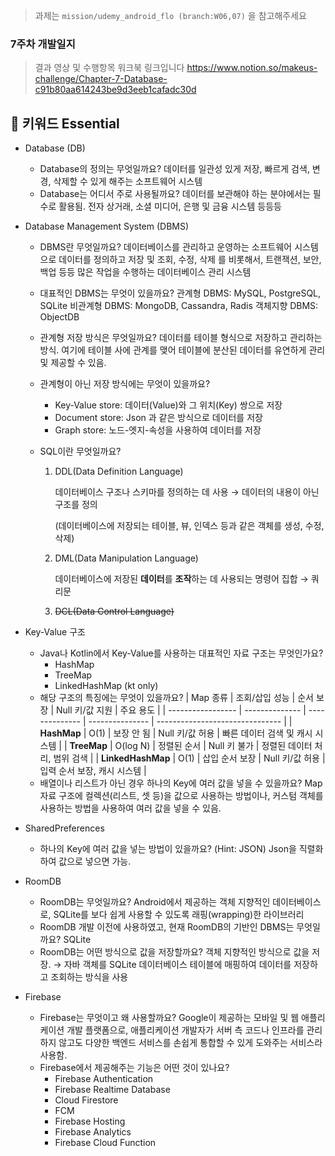 > 과제는 `mission/udemy_android_flo (branch:W06,07)` 을 참고해주세요

### 7주차 개발일지

> 결과 영상 및 수행항목 워크북 링크입니다
> https://www.notion.so/makeus-challenge/Chapter-7-Database-c91b80aa614243be9d3eeb1cafadc30d

## 🎯 키워드 Essential

- Database (DB)
  - Database의 정의는 무엇일까요?
    데이터를 일관성 있게 저장, 빠르게 검색, 변경, 삭제할 수 있게 해주는 소프트웨어 시스템
  - Database는 어디서 주로 사용될까요?
    데이터를 보관해야 하는 분야에서는 필수로 활용됨.
    전자 상거래, 소셜 미디어, 은행 및 금융 시스템 등등등
- Database Management System (DBMS)

  - DBMS란 무엇일까요?
    데이터베이스를 관리하고 운영하는 소프트웨어 시스템으로 데이터를 정의하고 저장 및 조회, 수정, 삭제 를 비롯해서, 트랜잭션, 보안, 백업 등등 많은 작업을 수행하는 데이터베이스 관리 시스템
  - 대표적인 DBMS는 무엇이 있을까요?
    관계형 DBMS: MySQL, PostgreSQL, SQLite
    비관계형 DBMS: MongoDB, Cassandra, Radis
    객체지향 DBMS: ObjectDB
  - 관계형 저장 방식은 무엇일까요?
    데이터를 테이블 형식으로 저장하고 관리하는 방식.
    여기에 테이블 사에 관계를 맺어 테이블에 분산된 데이터를 유연하게 관리 및 제공할 수 있음.
  - 관계형이 아닌 저장 방식에는 무엇이 있을까요?
    - Key-Value store: 데이터(Value)와 그 위치(Key) 쌍으로 저장
    - Document store: Json 과 같은 방식으로 데이터를 저장
    - Graph store: 노드-엣지-속성을 사용하여 데이터를 저장
  - SQL이란 무엇일까요?

    1. DDL(Data Definition Language)

       데이터베이스 구조나 스키마를 정의하는 데 사용 → 데이터의 내용이 아닌 구조를 정의

       (데이터베이스에 저장되는 테이블, 뷰, 인덱스 등과 같은 객체를 생성, 수정, 삭제)

    2. DML(Data Manipulation Language)

       데이터베이스에 저장된 **데이터**를 **조작**하는 데 사용되는 명령어 집합 → 쿼리문

    3. ~~DCL(Data Control Language)~~

- Key-Value 구조
  - Java나 Kotlin에서 Key-Value를 사용하는 대표적인 자료 구조는 무엇인가요?
    - HashMap
    - TreeMap
    - LinkedHashMap (kt only)
  - 해당 구조의 특징에는 무엇이 있을까요?
    | Map 종류 | 조회/삽입 성능 | 순서 보장 | Null 키/값 지원 | 주요 용도 |
    | ----------------- | -------------- | -------------- | --------------- | ------------------------------- |
    | **HashMap** | O(1) | 보장 안 됨 | Null 키/값 허용 | 빠른 데이터 검색 및 캐시 시스템 |
    | **TreeMap** | O(log N) | 정렬된 순서 | Null 키 불가 | 정렬된 데이터 처리, 범위 검색 |
    | **LinkedHashMap** | O(1) | 삽입 순서 보장 | Null 키/값 허용 | 입력 순서 보장, 캐시 시스템 |
  - 배열이나 리스트가 아닌 경우 하나의 Key에 여러 값을 넣을 수 있을까요?
    Map 자료 구조에 컬렉션(리스트, 셋 등)을 값으로 사용하는 방법이나, 커스텀 객체를 사용하는 방법을 사용하여 여러 값을 넣을 수 있음.
- SharedPreferences
  - 하나의 Key에 여러 값을 넣는 방법이 있을까요? (Hint: JSON)
    Json을 직렬화하여 값으로 넣으면 가능.
- RoomDB
  - RoomDB는 무엇일까요?
    Android에서 제공하는 객체 지향적인 데이터베이스로, SQLite를 보다 쉽게 사용할 수 있도록 래핑(wrapping)한 라이브러리
  - RoomDB 개발 이전에 사용하였고, 현재 RoomDB의 기반인 DBMS는 무엇일까요?
    SQLite
  - RoomDB는 어떤 방식으로 값을 저장할까요?
    객체 지향적인 방식으로 값을 저장.
    → 자바 객체를 SQLite 데이터베이스 테이블에 매핑하여 데이터를 저장하고 조회하는 방식을 사용
- Firebase
  - Firebase는 무엇이고 왜 사용할까요?
    Google이 제공하는 모바일 및 웹 애플리케이션 개발 플랫폼으로, 애플리케이션 개발자가 서버 측 코드나 인프라를 관리하지 않고도 다양한 백엔드 서비스를 손쉽게 통합할 수 있게 도와주는 서비스라 사용함.
  - Firebase에서 제공해주는 기능은 어떤 것이 있나요?
    - Firebase Authentication
    - Firebase Realtime Database
    - Cloud Firestore
    - FCM
    - Firebase Hosting
    - Firebase Analytics
    - Firebase Cloud Function
